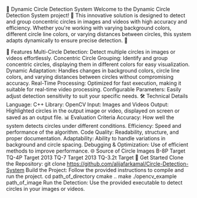🎯 Dynamic Circle Detection System
Welcome to the Dynamic Circle Detection System project! 🚀 This innovative solution is designed to detect and group concentric circles in images and videos with high accuracy and efficiency. Whether you're working with varying background colors, different circle line colors, or varying distances between circles, this system adapts dynamically to ensure precise detection. 🌟

🌟 Features
Multi-Circle Detection: Detect multiple circles in images or videos effortlessly.
Concentric Circle Grouping: Identify and group concentric circles, displaying them in different colors for easy visualization.
Dynamic Adaptation: Handles changes in background colors, circle line colors, and varying distances between circles without compromising accuracy.
Real-Time Processing: Optimized for fast execution, making it suitable for real-time video processing.
Configurable Parameters: Easily adjust detection sensitivity to suit your specific needs.
🛠️ Technical Details
Language: C++
Library: OpenCV
Input: Images and Videos
Output: Highlighted circles in the output image or video, displayed on screen or saved as an output file.
📊 Evaluation Criteria
Accuracy: How well the system detects circles under different conditions.
Efficiency: Speed and performance of the algorithm.
Code Quality: Readability, structure, and proper documentation.
Adaptability: Ability to handle variations in background and circle spacing.
Debugging & Optimization: Use of efficient methods to improve performance.
🌐 Source of Circle Images
B-8P Target
TQ-4P Target
2013 TQ-7 Target
2013 TQ-3.2t Target
🚀 Get Started
Clone the Repository: git clone https://github.com/alijafarkamal/Circle-Detection-System
Build the Project: Follow the provided instructions to compile and run the project.
  cd path_of_directory
  cmake ..
  make
  ./opencv_example path_of_image
Run the Detection: Use the provided executable to detect circles in your images or videos.
